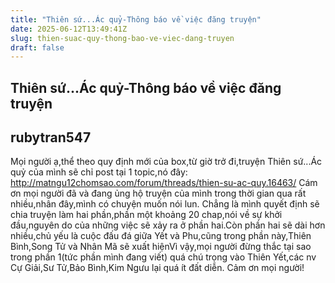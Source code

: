 ```yaml
---
title: "Thiên sứ...Ác quỷ-Thông báo về việc đăng truyện"
date: 2025-06-12T13:49:41Z
slug: thien-suac-quy-thong-bao-ve-viec-dang-truyen
draft: false
---
```


## Thiên sứ...Ác quỷ-Thông báo về việc đăng truyện

## rubytran547

Mọi người ạ,thể theo quy định mới của box,từ giờ trở đi,truyện Thiên sứ...Ác quỷ của mình sẽ chỉ post tại 1 topic,nó đây:
http://matngu12chomsao.com/forum/threads/thien-su-ac-quy.16463/
Cám ơn mọi người đã và đang ủng hộ truyện của mình trong thời gian qua rất nhiều,nhân đây,mình có chuyện muốn nói lun.
Chẳng là mình quyết định sẽ chia truyện làm hai phần,phần một khoảng 20 chap,nói về sự khởi đầu,nguyên do của những việc sẽ xảy ra ở phần hai.Còn phần hai sẽ dài hơn nhiều,chủ yếu là cuộc đấu đá giữa Yết và Phu,cũng trong phần này,Thiên Bình,Song Tử và Nhân Mã sẽ xuất hiệnVì vậy,mọi người đừng thắc tại sao trong phần 1(tức phần mình đang viết) quá chú trọng vào Thiên Yết,các nv Cự Giải,Sư Tử,Bảo Bình,Kim Ngưu lại quá ít đất diễn.
Cảm ơn mọi người!